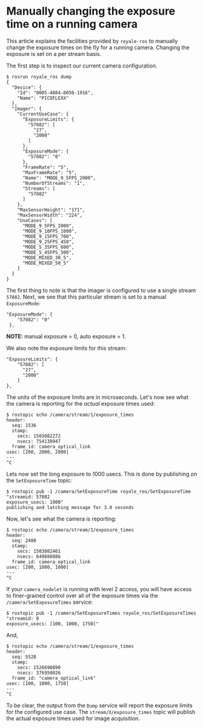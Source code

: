 Manually changing the exposure time on a running camera
=======================================================

This article explains the facilities provided by `royale-ros` to manually
change the exposure times on the fly for a running camera. Changing the
exposure is set on a per stream basis.

The first step is to inspect our current camera configuration.

```
$ rosrun royale_ros dump
{
  "Device": {
    "Id": "0005-4804-0050-1916",
    "Name": "PICOFLEXX"
  },
  "Imager": {
    "CurrentUseCase": {
      "ExposureLimits": {
        "57082": [
          "27",
          "2000"
        ]
      },
      "ExposureMode": {
        "57082": "0"
      },
      "FrameRate": "5",
      "MaxFrameRate": "5",
      "Name": "MODE_9_5FPS_2000",
      "NumberOfStreams": "1",
      "Streams": [
        "57082"
      ]
    },
    "MaxSensorHeight": "171",
    "MaxSensorWidth": "224",
    "UseCases": [
      "MODE_9_5FPS_2000",
      "MODE_9_10FPS_1000",
      "MODE_9_15FPS_700",
      "MODE_9_25FPS_450",
      "MODE_5_35FPS_600",
      "MODE_5_45FPS_500",
      "MODE_MIXED_30_5",
      "MODE_MIXED_50_5"
    ]
  }
}
```

The first thing to note is that the imager is configured to use a single stream
`57082`. Next, we see that this particular stream is set to a manual
`ExposureMode`:

```
"ExposureMode": {
    "57082": "0"
 },
```

**NOTE:** manual exposure = 0, auto exposure = 1.

We also note the exposure limits for this stream:

```
"ExposureLimits": {
    "57082": [
      "27",
      "2000"
    ]
},
```

The units of the exposure limits are in microseconds. Let's now see what the
camera is reporting for the *actual* exposure times used:

```
$ rostopic echo /camera/stream/1/exposure_times
header:
  seq: 1536
  stamp:
    secs: 1503082272
    nsecs: 754138947
  frame_id: camera_optical_link
usec: [200, 2000, 2000]
---
^C
```

Lets now set the long exposure to 1000 usecs. This is done by publishing on the
`SetExposureTime` topic:

```
$ rostopic pub -1 /camera/SetExposureTime royale_ros/SetExposureTime "streamid: 57082
exposure_usecs: 1000"
publishing and latching message for 3.0 seconds
```

Now, let's see what the camera is reporting:

```
$ rostopic echo /camera/stream/1/exposure_times
header:
  seq: 2480
  stamp:
    secs: 1503082461
    nsecs: 649880886
  frame_id: camera_optical_link
usec: [200, 1000, 1000]
---
^C
```

If your `camera_nodelet` is running with level 2 access, you will have access
to finer-grained control over all of the exposure times via the
`/camera/SetExposureTimes` service:

```
$ rostopic pub -1 /camera/SetExposureTimes royale_ros/SetExposureTimes "streamid: 0
exposure_usecs: [100, 1000, 1750]"
```

And,

```
$ rostopic echo /camera/stream/1/exposure_times
header:
  seq: 5528
  stamp:
    secs: 1526690890
    nsecs: 376950026
  frame_id: "camera_optical_link"
usec: [100, 1000, 1750]
---
^C
```

To be clear, the output from the `Dump` service will report the exposure limits
for the configured use case. The `stream/X/exposure_times` topic will publish
the actual exposure times used for image acquisition.
